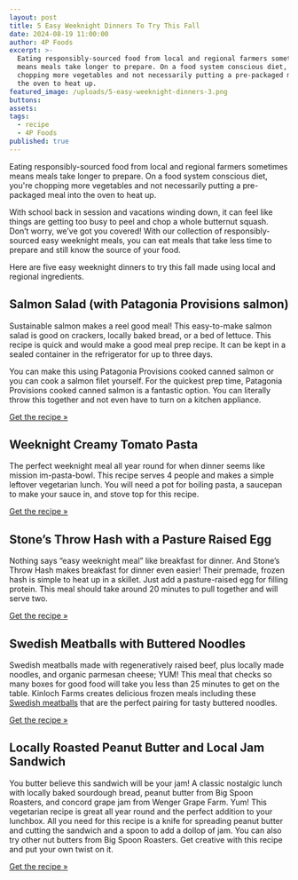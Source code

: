 ```yaml
---
layout: post
title: 5 Easy Weeknight Dinners To Try This Fall
date: 2024-08-19 11:00:00
author: 4P Foods
excerpt: >-
  Eating responsibly-sourced food from local and regional farmers sometimes
  means meals take longer to prepare. On a food system conscious diet, you're
  chopping more vegetables and not necessarily putting a pre-packaged meal into
  the oven to heat up.
featured_image: /uploads/5-easy-weeknight-dinners-3.png
buttons:
assets:
tags:
  - recipe
  - 4P Foods
published: true
---
```

<div class="editable"></div>

Eating responsibly-sourced food from local and regional farmers sometimes means meals take longer to prepare. On a food system conscious diet, you're chopping more vegetables and not necessarily putting a pre-packaged meal into the oven to heat up.

With school back in session and vacations winding down, it can feel like things are getting too busy to peel and chop a whole butternut squash. Don’t worry, we’ve got you covered! With our collection of responsibly-sourced easy weeknight meals, you can eat meals that take less time to prepare and still know the source of your food.

Here are five easy weeknight dinners to try this fall made using local and regional ingredients.

## Salmon Salad (with Patagonia Provisions salmon)

Sustainable salmon makes a reel good meal! This easy-to-make salmon salad is good on crackers, locally baked bread, or a bed of lettuce. This recipe is quick and would make a good meal prep recipe. It can be kept in a sealed container in the refrigerator for up to three days.

You can make this using Patagonia Provisions cooked canned salmon or you can cook a salmon filet yourself. For the quickest prep time, Patagonia Provisions cooked canned salmon is a fantastic option. You can literally throw this together and not even have to turn on a kitchen appliance.

[Get the recipe »](https://4pfoods.com/recipes/easy-salmon-salad-lunch-recipe/)

## Weeknight Creamy Tomato Pasta

The perfect weeknight meal all year round for when dinner seems like mission im-pasta-bowl. This recipe serves 4 people and makes a simple leftover vegetarian lunch. You will need a pot for boiling pasta, a saucepan to make your sauce in, and stove top for this recipe.

[Get the recipe »](https://4pfoods.com/recipes/fast-weeknight-creamy-tomato-pasta-dinner-recipe/)

## Stone’s Throw Hash with a Pasture Raised Egg

Nothing says “easy weeknight meal” like breakfast for dinner. And Stone’s Throw Hash makes breakfast for dinner even easier! Their premade, frozen hash is simple to heat up in a skillet. Just add a pasture-raised egg for filling protein. This meal should take around 20 minutes to pull together and will serve two.

[Get the recipe »](https://4pfoods.com/recipes/quick-hash-with-a-pasture-raised-egg-breakfast-recipe/)

## Swedish Meatballs with Buttered Noodles

Swedish meatballs made with regeneratively raised beef, plus locally made noodles, and organic parmesan cheese; YUM! This meal that checks so many boxes for good food will take you less than 25 minutes to get on the table. Kinloch Farms creates delicious frozen meals including these [Swedish meatballs](https://shop.4pfoods.com/product/swedish-meatballs-kinloch-farm) that are the perfect pairing for tasty buttered noodles.

[Get the recipe »](https://4pfoods.com/recipes/quick-swedish-meatballs-with-buttered-noodles-dinner-recipe/)

## Locally Roasted Peanut Butter and Local Jam Sandwich

You butter believe this sandwich will be your jam! A classic nostalgic lunch with locally baked sourdough bread, peanut butter from Big Spoon Roasters, and concord grape jam from Wenger Grape Farm. Yum! This vegetarian recipe is great all year round and the perfect addition to your lunchbox. All you need for this recipe is a knife for spreading peanut butter and cutting the sandwich and a spoon to add a dollop of jam. You can also try other nut butters from Big Spoon Roasters. Get creative with this recipe and put your own twist on it.

[Get the recipe »](https://4pfoods.com/recipes/locally-roasted-peanut-butter-and-local-jam-sandwich-lunch-recipe/)

<br>